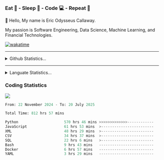 <h3>Eat 🍴 - Sleep 🛌 - Code 💻 - Repeat 🔁</h3>

👋 Hello, My name is Eric Odysseus Callaway.

My passion is Software Engineering, Data Science, Machine Learning, and Financial Technologies.

[![wakatime](https://wakatime.com/badge/user/6717695f-6a13-47e3-aa16-c813e12c0985.svg)](https://wakatime.com/@6717695f-6a13-47e3-aa16-c813e12c0985)
<hr>
<details>
  <summary>
    Github Statistics...
  </summary>
    <p align="center">
      <img src="https://github-readme-stats.vercel.app/api?username=EricCallaway&show_icons=true"/>
    </p>
</details>
</hr>

<hr>
<details>
  <summary>
    Languate Statistics...
  </summary>
    <p align="center">
      <img src="https://wakatime.com/share/@Odysseus/6fc7c863-6fba-4e57-a6af-ed1f2fa8d560.svg"/>
    </p>
</details>
</hr>


<h3>Coding Statistics</h3>
<img src="https://wakatime.com/share/@Odysseus/5e02c832-9cc5-49a3-8f4c-bd2647d78fca.svg"/>
<!--START_SECTION:waka-->

```python
From: 22 November 2024 - To: 20 July 2025

Total Time: 812 hrs 57 mins

Python                     570 hrs 46 mins >>>>>>>>>>>>>------------   52.94 %
JavaScript                 61 hrs 53 mins  >------------------------   05.74 %
XML                        48 hrs 29 mins  >------------------------   04.50 %
CSV                        34 hrs 37 mins  >------------------------   03.21 %
SQL                        22 hrs 6 mins   >------------------------   02.05 %
Bash                       9 hrs 43 mins   -------------------------   00.90 %
Docker                     6 hrs 57 mins   -------------------------   00.65 %
YAML                       3 hrs 29 mins   -------------------------   00.32 %
```

<!--END_SECTION:waka-->
